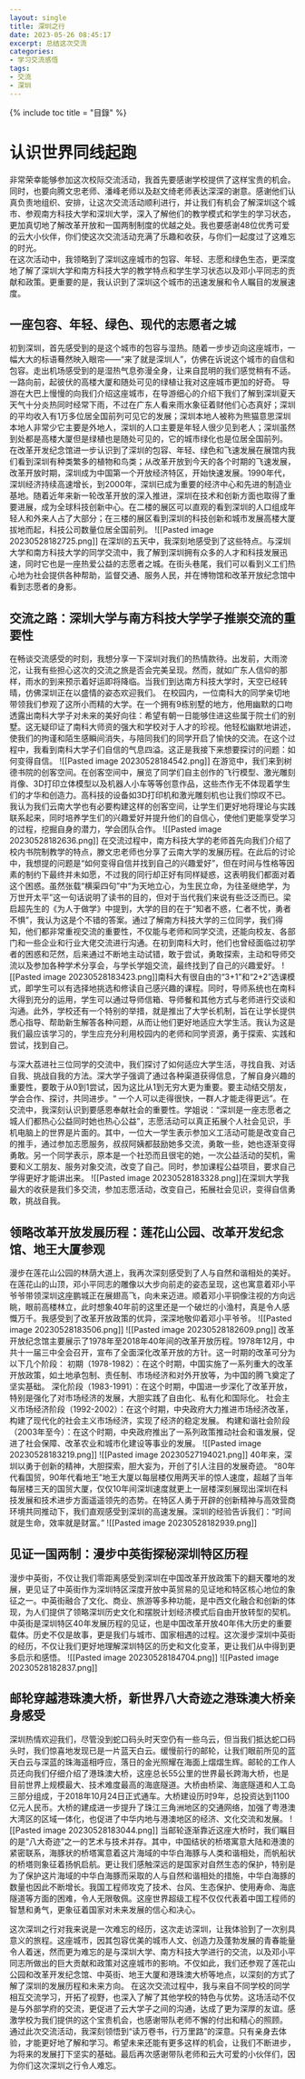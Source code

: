 ```yaml
---
layout: single
title: 深圳之行
date: 2023-05-26 08:45:17
excerpt: 总结这次交流
categories:
- 学习交流感悟
tags:
- 交流
- 深圳
---
```


{% include toc title = "目錄" %}

# 认识世界同线起跑
非常荣幸能够参加这次校际交流活动，我首先要感谢学校提供了这样宝贵的机会。同时，也要向腾文忠老师、潘峰老师以及赵文绮老师表达深深的谢意。感谢他们认真负责地组织、安排，让这次交流活动顺利进行，并让我们有机会了解深圳这个城市、参观南方科技大学和深圳大学，深入了解他们的教学模式和学生的学习状态，更加真切地了解改革开放和一国两制制度的优越之处。我也要感谢48位优秀可爱的云大小伙伴，你们使这次交流活动充满了乐趣和收获，与你们一起度过了这难忘的时光。  
在这次活动中，我领略到了深圳这座城市的包容、年轻、志愿和绿色生态，更深度地了解了深圳大学和南方科技大学的教学特点和学生学习状态以及邓小平同志的贡献和政策。更重要的是，我认识到了深圳这个城市的迅速发展和令人瞩目的发展速度。

## 一座包容、年轻、绿色、现代的志愿者之城
初到深圳，首先感受到的是这个城市的包容与湿热。随着一步步迈向这座城市，一幅大大的标语蓦然映入眼帘——“来了就是深圳人”，仿佛在诉说这个城市的自信和包容。走出机场感受到的是湿热气息弥漫全身，让来自昆明的我们感觉稍有不适。一路向前，起彼伏的高楼大厦和随处可见的绿植让我对这座城市更加的好奇。
导游在大巴上慢慢的向我们介绍这座城市，在导游细心的介绍下我们了解到深圳夏天天气十分炎热同时经常下雨，不过在广东人看来雨水象征着财他们心态真好；深圳的平均收入有1万多位居全国前列可见它的发展；深圳本地人被称为熊猫意思深圳本地人非常少它主要是外地人，深圳的人口主要是年轻人很少见到老人；深圳虽然到处都是高楼大厦但是绿植也是随处可见的，它的城市绿化也是位居全国前列。
在改革开发纪念馆进一步认识到了深圳的包容、年轻、绿色和飞速发展在展馆内我们看到深圳有种类繁多的植物和鸟类；从改革开放到今天的各个时期的飞速发展，改革开放时期，深圳成为中国第一个开放经济特区，开始快速发展。1990年代，深圳经济持续高速增长，到2000年，深圳已成为重要的经济中心和先进的制造业基地。随着近年来新一轮改革开放的深入推进，深圳在技术和创新方面也取得了重要进展，成为全球科技创新中心。在二楼的展区可以直观的看到深圳的人口组成年轻人和外来人占了大部分；在三楼的展区看到深圳的科技创新和城市发展高楼大厦拔地而起，科技公司数量位居全国前列。
![[Pasted image 20230528182725.png]]
在深圳的五天中，我深刻地感受到了这些特点。与深圳大学和南方科技大学的同学交流中，我了解到深圳拥有众多的人才和科技发展迅速，同时它也是一座热爱公益的志愿者之城。在街头巷尾，我们可以看到义工们热心地为社会提供各种帮助，监督交通、服务人民，并在博物馆和改革开放纪念馆中看到志愿者的身影。


## 交流之路：深圳大学与南方科技大学学子推崇交流的重要性
在畅谈交流感受的时刻，我想分享一下深圳对我们的热情款待。出发前，大雨滂沱，让我有些担心这次的交流之旅是否会完美呈现。然而，就如广东人信仰的那样，雨水的到来预示着好运即将降临。当我们到达南方科技大学时，天空已经转晴，仿佛深圳正在以盛情的姿态欢迎我们。
在校园内，一位南科大的同学亲切地带领我们参观了这所小而精的大学。在一个拥有9栋别墅的地方，他用幽默的口吻透露出南科大学子对未来的美好向往：希望有朝一日能够住进这些属于院士们的别墅。这无疑印证了南科大师资的强大和学校对于人才的珍视。他轻松幽默地讲述，使我们的拘谨和陌生感瞬间消失，与陪同我们的同学开启了愉快的交流。在这个过程中，我看到南科大学子们自信的气息四溢。这正是我接下来想要探讨的问题：如何变得自信。
![[Pasted image 20230528184542.png]]
在游览中，我们来到树德书院的创客空间。在创客空间中，展览了同学们自主创作的飞行模型、激光雕刻肖像、3D打印立体模型以及机器人小车等等创意作品，这些杰作无不体现着学生们的才华和创造力。高科技的设备如3D打印机和激光雕刻机也让我们惊叹不已。我认为我们云南大学也有必要构建这样的创客空间，让学生们更好地将理论与实践联系起来，同时培养学生们的兴趣爱好并提升他们的自信心，使他们更能享受学习的过程，挖掘自身的潜力，学会团队合作。
![[Pasted image 20230528182636.png]]
在交流过程中，南方科技大学的老师首先向我们介绍了校内书院制教学的特点，滕文忠老师也分享了云南大学的发展历程。在此后的讨论中，我想提的问题是“如何变得自信并找到自己的兴趣爱好”，但在时间与性格等因素的制约下最终并未如愿，不过我的同行却正好有同样疑惑，这表明我们都面对着这个困惑。虽然张载“横渠四句”中“为天地立心，为生民立命，为往圣继绝学，为万世开太平”这一句话说明了读书的目的，但对于当代我们来说有些泛泛而已。梁启超先生的《为人于做学》中提到，大学的目的在于“知者不惑，仁者不忧，勇者不惧”，我认为这是个不错的答案。通过了解南方科技大学的三位同学，我们得知，他们都非常重视交流的重要性，不仅能与老师和同学交流，还能向校友、各部门和一些企业和行业大佬交流进行沟通。在初到南科大时，他们也曾经面临过初学者的困惑和茫然，后来通过不断地主动试错，敢于尝试，勇敢探索，主动和导师交流以及参加各种学术分享会，与学长学姐交流，最终找到了自己的兴趣爱好。
![[Pasted image 20230528183423.png]]南科大有很自由的“3+1”和“2+2”选课模式，即学生可以有选择地挑选和修读自己感兴趣的课程。同时，导师系统也在南科大得到充分的运用，学生可以通过导师信箱、导师餐和其他方式与老师进行交谈和沟通。此外，学校还有一个特别的举措，就是推出了大学长机制，旨在让学长提供悉心指导、帮助新生解答各种问题，从而让他们更好地适应大学生活。我认为这是我们最应该学习的，学生应充分利用校园内的老师和同学资源，勇于探索、实践和尝试，找到自己。

与深大荔进社三位同学的交流中，我们探讨了如何适应大学生活，寻找自我、对话自我、挑战自我的方法。深大学子强调了通过各种渠道获得信息，了解自身兴趣的重要性，要敢于从0到1尝试，因为这比从1到无穷大更为重要。要主动结交朋友，学会合作、探讨，共同进步。“ 一个人可以走得很快，一群人才能走得更远”。在交流中，我深刻认识到要感恩奉献社会的重要性。学姐说：“深圳是一座志愿者之城人们都热心公益同时她也热心公益”，志愿活动可以真正拓展个人社会见识，手机电脑上的世界是片面的。其中，一位大一学生表示参加义工活动可能是改变自己的推手，通过参加志愿服务，叔叔阿姨都鼓励她多交流，勇敢一些，她也逐渐变得勇敢。另一个同学表示，原本是一个社恐而且很宅的她，一次公益活动的契机，需要和义工朋友、服务对象交流，改变了自己。同时，参加课程公益项目，要求自己学得更好才能讲出来。
![[Pasted image 20230528183328.png]]在深圳大学我最大的收获是我们多交流，参加志愿活动，改变自己，拓展社会见识，变得自信勇敢，挑战自我。
## 领略改革开放发展历程：莲花山公园、改革开发纪念馆、地王大厦参观

漫步在莲花山公园的林荫大道上，我再次深刻感受到了人与自然和谐相处的美好。在莲花山的山顶，邓小平同志的雕像以大步向前走的姿态呈现，这也寓意着邓小平爷爷带领深圳这座鹏城正在展翅高飞，向未来迈进。顺着邓小平铜像注视的方向远眺，眼前高楼林立，此时想象40年前的这里还是一个破烂的小渔村，真是令人感慨万千。我感受到了改革开放政策的优异，深深地敬仰着邓小平爷爷。
![[Pasted image 20230528183506.png]]
![[Pasted image 20230528182609.png]]
改革开放纪念馆主要展示了1978年至2018年40年间的改革开放历程。1978年12月，中共十一届三中全会召开，宣布了全面深化改革开放的方针。这一时期的改革可分为以下几个阶段：
初期（1978-1982）：在这个时期，中国实施了一系列重大的改革开放政策，如土地承包制、责任制、市场经济和对外开放等，为中国的腾飞奠定了坚实基础。
深化阶段（1983-1991）：在这个时期，中国进一步深化了改革开放，特别是强化了对市场经济的发展，大胆实践了自由化、私有化和国际化。
社会主义市场经济阶段（1992-2002）：在这个时期，中央政府大力推进市场经济改革，构建了现代化的社会主义市场经济，实现了经济的稳定发展。
构建和谐社会阶段（2003年至今）：在这个时期，中央政府推出了一系列政策推动社会和谐发展，促进了社会保障、改革农业和城市化建设等事业的发展。
![[Pasted image 20230528183219.png]]
![[Pasted image 20230527194021.png]]
40年来，深圳以勇于创新的精神，大胆探索，胆大妄为，开创了引人注目的发展奇迹。
“80年代看国贸，90年代看地王”地王大厦以每层楼仅用两天半的惊人速度，超越了当年每层楼三天的国贸大厦，仅仅10年间深圳速度就更上一层楼深刻展现出深圳在科技发展和技术进步方面遥遥领先的态势。在特区人勇于开辟的创新精神与高效营商环境共同推动下，我们直观感受到深圳的高速发展。深圳的经验告诉我们：“时间就是生命，效率就是财富。”
![[Pasted image 20230528182939.png]]


## 见证一国两制：漫步中英街探秘深圳特区历程
漫步中英街，不仅让我们零距离感受到深圳在中国改革开放政策下的翻天覆地的发展，更见证了中英街作为深圳特区深度开放中英贸易的见证地和特区核心地位的象征之一。中英街融合了文化、商业、旅游等多种功能，是中西文化融合和创新的体现，为人们提供了领略深圳历史文化和摆脱计划经济模式后自由开放转型的契机。
中英街是深圳特区40年发展历程的见证，也是中国改革开放40年伟大历史的重要载体。历史不仅是故事，更是我们与城市、国家相遇的过程。这次漫步深圳中英街的经历，不仅让我们更好地理解深圳特区的历史和文化变革，更让我们从中得到更多启示和感悟。
![[Pasted image 20230528184704.png]]
![[Pasted image 20230528182837.png]]
## 邮轮穿越港珠澳大桥，新世界八大奇迹之港珠澳大桥亲身感受
深圳热情欢迎我们，尽管没到蛇口码头时天空仍有一些乌云，但当我们抵达蛇口码头时，我们惊喜地发现已是一片蓝天白云。缓慢前行的邮轮，让我们眼前所见的蓝天白云与深蓝的珠海遥相呼应，落日的金光照耀在海面上熠熠生辉。邮轮的工作人员还向我们仔细介绍了港珠澳大桥，这座总长55公里的世界最长跨海大桥，也是目前世界上规模最大、技术难度最高的海底隧道。大桥由桥梁、海底隧道和人工岛三部分组成，于2018年10月24日正式通车。大桥建设历时9年，总投资达到1100亿元人民币。大桥的建成进一步提升了珠江三角洲地区的交通网络，加强了粤港澳大湾区的区域一体化，也促进了中华内地与港澳地区的经济、文化交流和发展。
![[Pasted image 20230528183044.png]]
当邮轮逐渐靠近这座大桥时，我们瞩目的是“八大奇迹”之一的艺术与技术并存。其中，中国结状的桥塔寓意大陆和港澳的紧密联系，海豚状的桥塔寓意着这片海域的中华白海豚与人类和谐相处，而帆船状的桥塔则象征着扬帆启航。更让我们感触深远的是国家对自然生态的保护，特别是为了保护这片海域的中华白海豚而采取的人与自然和谐相处的措施，中华白海豚的数量也因此不断增长。我国工程师攻克了技术、台风、生态保护、使用寿命、海底隧道等方面的困难，令人无限敬佩。这座世界超级工程不仅仅代表着中国工程师的智慧和勇气，更象征着国家对未来发展的信心和决心。

这次深圳之行对我来说是一次难忘的经历，这次走访深圳，让我体验到了一次别具意义的旅程。这座城市，因其包容优美的城市人文、创造力及蓬勃发展的青春能量令人着迷，然而更为难忘的是与深圳大学、南方科技大学进行的交流，以及邓小平同志所做出的巨大贡献和政策对这座城市的影响。不仅如此，我们还参观了莲花山公园和改革开发纪念馆、中英街、地王大厦和港珠澳大桥等地点，以深刻的方式了解了深圳的发展历程和未来方向。
在这次交流过程中，我与来自不同学校的同学相互交流学习，开拓了视野，也深入了解了其他学校的特色与优势。这场活动不仅是与外部学府的交流，更促进了云大学子之间的沟通，达成了更为深厚的友谊。感激学校为我们提供的这个宝贵机会，也感谢带队老师不懈的付出和精心的照顾。
通过此次交流活动，我深刻领悟到“读万卷书，行万里路”的深意。只有亲身去体验，才能更好地了解和学习。希望未来还能有更多这样的机会，让我们不断进步，为将来的发展打下坚实的基础。最后再次感谢带队老师和云大可爱的小伙伴们，因为你们这次深圳之行令人难忘。
